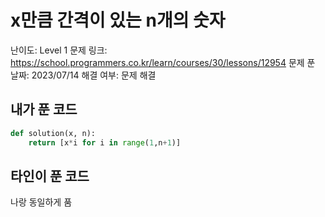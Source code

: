 # x만큼 간격이 있는 n개의 숫자

난이도: Level 1
문제 링크: https://school.programmers.co.kr/learn/courses/30/lessons/12954
문제 푼 날짜: 2023/07/14
해결 여부: 문제 해결

## 내가 푼 코드

```python
def solution(x, n):
    return [x*i for i in range(1,n+1)]
```

## 타인이 푼 코드

나랑 동일하게 품